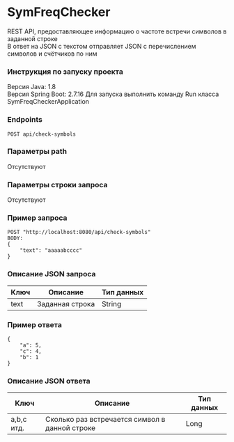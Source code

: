 # SymFreqChecker
REST API, предоставляющее информацию о частоте встречи символов в заданной строке  
В ответ на JSON с текстом отправляет JSON с перечислением символов и счётчиков по ним  
  
### Инструкция по запуску проекта
Версия Java: 1.8  
Версия Spring Boot: 2.7.16
Для запуска выполнить команду Run класса SymFreqCheckerApplication  

### Endpoints  
```
POST api/check-symbols  
```
### Параметры path  
Отсутствуют  

### Параметры строки запроса  
Отсутствуют  

### Пример запроса  
```
POST "http://localhost:8080/api/check-symbols"
BODY:  
{  
    "text": "aaaaabcccc"  
}  
```
### Описание JSON запроса
| Ключ | Описание | Тип данных |
|----------------|---------|----------------|
| text | Заданная строка | String |

### Пример ответа 
```
{  
    "a": 5,  
    "c": 4,  
    "b": 1  
}  
```
### Описание JSON ответа
| Ключ | Описание | Тип данных |
|----------------|---------|----------------|
| a,b,c итд. | Сколько раз встречается символ в данной строке | Long |
